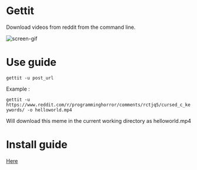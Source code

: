 # Gettit
Download videos from reddit from the command line.


![screen-gif](https://github.com/Solirs/gettit/blob/main/img/demo.gif)

# Use guide 

`gettit -u post_url`

Example : 

`gettit -u https://www.reddit.com/r/programminghorror/comments/rctjq5/cursed_c_keywords/ -o helloworld.mp4`

Will download this meme in the current working directory as helloworld.mp4


# Install guide

[Here](https://github.com/Solirs/Gedditsave/blob/main/INSTALL.md)
